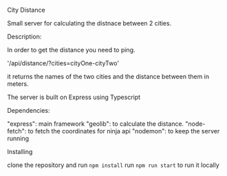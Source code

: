 City Distance

Small server for calculating the distnace between 2 cities.

Description:

In order to get the distance you need to ping.

'/api/distance/?cities=cityOne-cityTwo'

it returns the names of the two cities and the distance between them in meters.

The server is built on Express using Typescript

Dependencies:

"express": main framework
"geolib": to calculate the distance.
"node-fetch": to fetch the coordinates for ninja api
"nodemon": to keep the server running


Installing

clone the repository and run `npm install`
run `npm run start` to run it locally
